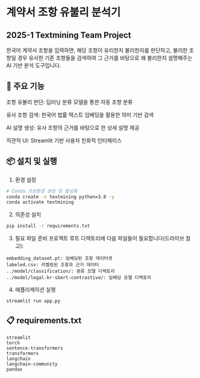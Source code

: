 # 계약서 조항 유불리 분석기
## 2025-1 Textmining Team Project
한국어 계약서 조항을 입력하면, 해당 조항이 유리한지 불리한지를 판단하고, 불리한 조항일 경우 유사한 기존 조항들을 검색하여 그 근거를 바탕으로 왜 불리한지 설명해주는 AI 기반 분석 도구입니다.

## 🚀 주요 기능
조항 유불리 판단: 딥러닝 분류 모델을 통한 자동 조항 분류

유사 조항 검색: 한국어 법률 텍스트 임베딩을 활용한 의미 기반 검색

AI 설명 생성: 유사 조항의 근거를 바탕으로 한 상세 설명 제공

직관적 UI: Streamlit 기반 사용자 친화적 인터페이스

## 📦 설치 및 실행
1. 환경 설정
```bash
# Conda 가상환경 생성 및 활성화
conda create -n textmining python=3.8 -y
conda activate textmining
```
2. 의존성 설치
```bash
pip install -r requirements.txt
```
3. 필요 파일 준비
프로젝트 루트 디렉토리에 다음 파일들이 필요합니다(드라이브 참고):
```text
embedding_dataset.pt: 임베딩된 조항 데이터셋
labeled.csv: 라벨링된 조항과 근거 데이터
../model/classification/: 분류 모델 디렉토리
../model/legal-kr-sbert-contrastive/: 임베딩 모델 디렉토리
```
4. 애플리케이션 실행
```bash
streamlit run app.py
```
## 📋 requirements.txt
```text
streamlit
torch
sentence-transformers
transformers
langchain
langchain-community
pandas
```
